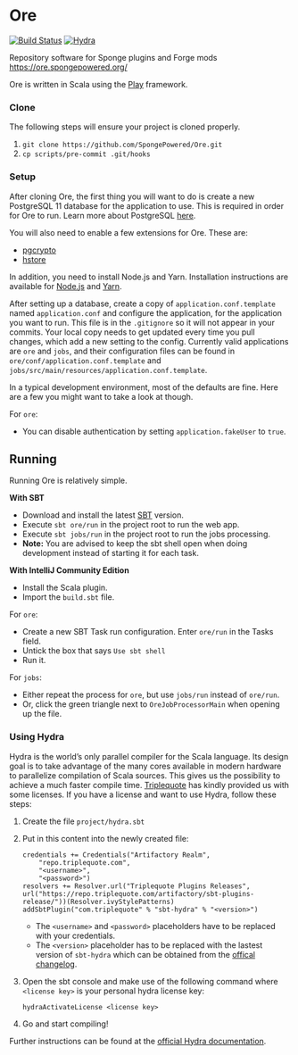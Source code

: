 # Ore
[![Build Status](https://travis-ci.com/SpongePowered/Ore.svg?branch=master)](https://travis-ci.com/SpongePowered/Ore)
[![Hydra](https://img.shields.io/badge/%22%22%22%7CHydra-4%20cpus-brightgreen.svg)](https://www.triplequote.com/hydra)

Repository software for Sponge plugins and Forge mods https://ore.spongepowered.org/
 
Ore is written in Scala using the [Play](https://www.playframework.com/) framework.

### Clone
The following steps will ensure your project is cloned properly.

1. `git clone https://github.com/SpongePowered/Ore.git`   
2. `cp scripts/pre-commit .git/hooks`

### Setup

After cloning Ore, the first thing you will want to do is create a new PostgreSQL 11 database for the application to use.
This is required in order for Ore to run. Learn more about PostgreSQL [here](https://www.postgresql.org/).

You will also need to enable a few extensions for Ore. These are:
* [pgcrypto](https://www.postgresql.org/docs/11/pgcrypto.html)
* [hstore](https://www.postgresql.org/docs/11/hstore.html)

In addition, you need to install Node.js and Yarn. Installation instructions are available for [Node.js](https://nodejs.org/en/download/) and [Yarn](https://yarnpkg.com/lang/en/docs/install).

After setting up a database, create a copy of `application.conf.template` named `application.conf` and 
configure the application, for the application you want to run. This file is in the `.gitignore` so it will not appear in your commits.
Your local copy needs to get updated every time you pull changes, which add a new setting to the config. Currently valid 
applications are `ore` and `jobs`, and their configuration files can be found in `ore/conf/application.conf.template` and 
`jobs/src/main/resources/application.conf.template`.

In a typical development environment, most of the defaults are fine. Here are a few you might want to take a look at though.

For `ore`:
* You can disable authentication by setting `application.fakeUser` to `true`.

## Running

Running Ore is relatively simple.

**With SBT**
* Download and install the latest [SBT](http://www.scala-sbt.org/download.html) version.
* Execute `sbt ore/run` in the project root to run the web app.
* Execute `sbt jobs/run` in the project root to run the jobs processing.
* **Note:** You are advised to keep the sbt shell open when doing development instead of starting it for each task. 

**With IntelliJ Community Edition**
* Install the Scala plugin.
* Import the `build.sbt` file.

For `ore`:
* Create a new SBT Task run configuration. Enter `ore/run` in the Tasks field.
* Untick the box that says `Use sbt shell`
* Run it.

For `jobs`:
* Either repeat the process for `ore`, but use `jobs/run` instead of `ore/run`.
* Or, click the green triangle next to `OreJobProcessorMain` when opening up the file.

### Using Hydra

Hydra is the world’s only parallel compiler for the Scala language.
Its design goal is to take advantage of the many cores available in modern hardware to parallelize compilation of Scala sources.
This gives us the possibility to achieve a much faster compile time.
[Triplequote](https://triplequote.com/) has kindly provided us with some licenses.
If you have a license and want to use Hydra, follow these steps:

1. Create the file `project/hydra.sbt`
2. Put in this content into the newly created file:
   ```
   credentials += Credentials("Artifactory Realm",
       "repo.triplequote.com",
       "<username>",
       "<password>")
   resolvers += Resolver.url("Triplequote Plugins Releases", url("https://repo.triplequote.com/artifactory/sbt-plugins-release/"))(Resolver.ivyStylePatterns)
   addSbtPlugin("com.triplequote" % "sbt-hydra" % "<version>")
   ```
   - The `<username>` and `<password>` placeholders have to be replaced with your credentials.
   - The `<version>` placeholder has to be replaced with the lastest version of `sbt-hydra` which can be obtained from the [offical changelog](https://docs.triplequote.com/changelog/).

3. Open the sbt console and make use of the following command where `<license key>` is your personal hydra license key:

   ```
   hydraActivateLicense <license key>
   ```

4. Go and start compiling!

Further instructions can be found at the [official Hydra documentation](https://docs.triplequote.com/).
